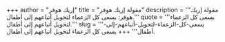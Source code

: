 +++
author = "إريك هوفر"
title = "مقولة إريك هوفر"
description = '''مقولة إريك هوفر: يسعى كل الزعماء لتحويل أتباعهم إلى أطفال.'''
quote = '''يسعى كل الزعماء لتحويل أتباعهم إلى أطفال.'''
slug = '''يسعى-كل-الزعماء-لتحويل-أتباعهم-إلى-أطفال'''
+++
يسعى كل الزعماء لتحويل أتباعهم إلى أطفال.
